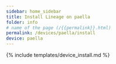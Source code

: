 ```yaml
---
sidebar: home_sidebar
title: Install Lineage on paella
folder: info
# name of the page (/{{permalink}}.html)
permalink: /devices/paella/install
device: paella
---
```

{% include templates/device_install.md %}
